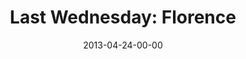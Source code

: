 ---
layout: message
category: message
series: "Rhythm"
title: "Last Wednesday: Florence"
date: 2013-04-24-00-00
message_id: 783
audio: "http://s3.amazonaws.com/crossroads-media/media/legacy/mp3/042413-LW-Florence.mp3"
audio-duration: "14:45"
description: "Last Wednesday April 2013 - Florence"
video: "https://s3.amazonaws.com/crossroadsvideomessages/042413-LW-Florence.mp4"
video-duration: "14:46"
video-image: "http://s3.amazonaws.com/crossroads-media/images/legacy/content/042413-LW-Florence-still.jpg"
flag: "N"
---
